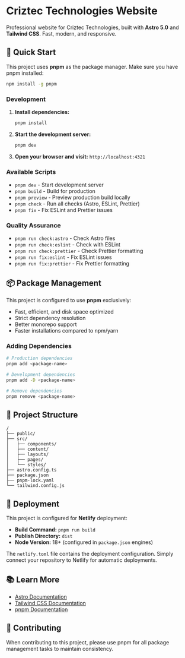 # Criztec Technologies Website

Professional website for Criztec Technologies, built with **Astro 5.0** and **Tailwind CSS**. Fast, modern, and responsive.

## 🚀 Quick Start

This project uses **pnpm** as the package manager. Make sure you have pnpm installed:

```bash
npm install -g pnpm
```

### Development

1. **Install dependencies:**

   ```bash
   pnpm install
   ```

2. **Start the development server:**

   ```bash
   pnpm dev
   ```

3. **Open your browser and visit:**
   `http://localhost:4321`

### Available Scripts

- `pnpm dev` - Start development server
- `pnpm build` - Build for production
- `pnpm preview` - Preview production build locally
- `pnpm check` - Run all checks (Astro, ESLint, Prettier)
- `pnpm fix` - Fix ESLint and Prettier issues

### Quality Assurance

- `pnpm run check:astro` - Check Astro files
- `pnpm run check:eslint` - Check with ESLint
- `pnpm run check:prettier` - Check Prettier formatting
- `pnpm run fix:eslint` - Fix ESLint issues
- `pnpm run fix:prettier` - Fix Prettier formatting

## 📦 Package Management

This project is configured to use **pnpm** exclusively:

- Fast, efficient, and disk space optimized
- Strict dependency resolution
- Better monorepo support
- Faster installations compared to npm/yarn

### Adding Dependencies

```bash
# Production dependencies
pnpm add <package-name>

# Development dependencies
pnpm add -D <package-name>

# Remove dependencies
pnpm remove <package-name>
```

## 🔧 Project Structure

```
/
├── public/
├── src/
│   ├── components/
│   ├── content/
│   ├── layouts/
│   ├── pages/
│   └── styles/
├── astro.config.ts
├── package.json
├── pnpm-lock.yaml
└── tailwind.config.js
```

## 🚀 Deployment

This project is configured for **Netlify** deployment:

- **Build Command:** `pnpm run build`
- **Publish Directory:** `dist`
- **Node Version:** 18+ (configured in `package.json` engines)

The `netlify.toml` file contains the deployment configuration. Simply connect your repository to Netlify for automatic deployments.

## 📚 Learn More

- [Astro Documentation](https://docs.astro.build)
- [Tailwind CSS Documentation](https://tailwindcss.com/docs)
- [pnpm Documentation](https://pnpm.io/)

## 🤝 Contributing

When contributing to this project, please use pnpm for all package management tasks to maintain consistency.
